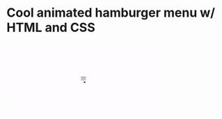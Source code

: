# Cool animated hamburger menu w/ HTML and CSS

<img src=".github/p1.gif" alt="screenshot" width="70%"/>
